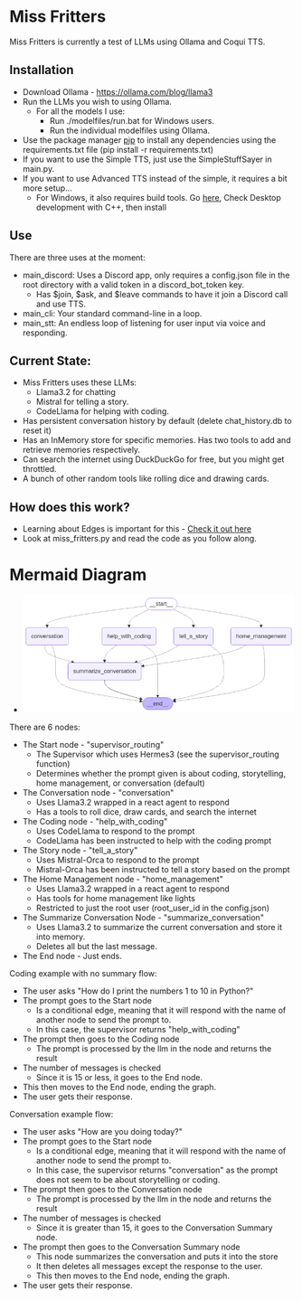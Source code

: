 # Miss Fritters

Miss Fritters is currently a test of LLMs using Ollama and Coqui TTS.

## Installation

- Download Ollama - https://ollama.com/blog/llama3
- Run the LLMs you wish to using Ollama.
    - For all the models I use:
        - Run ./modelfiles/run.bat for Windows users.
        - Run the individual modelfiles using Ollama.
- Use the package manager [pip](https://pip.pypa.io/en/stable/) to install any dependencies using the requirements.txt
  file (pip install -r requirements.txt)
- If you want to use the Simple TTS, just use the SimpleStuffSayer in main.py.
- If you want to use Advanced TTS instead of the simple, it requires a bit more setup...
    - For Windows, it also requires build tools. Go [here](https://visualstudio.microsoft.com/visual-cpp-build-tools/),
      Check Desktop development with C++, then install

## Use

There are three uses at the moment:

- main_discord: Uses a Discord app, only requires a config.json file in the root directory with a valid token in a
  discord_bot_token key.
    - Has \$join, \$ask, and \$leave commands to have it join a Discord call and use TTS.
- main_cli: Your standard command-line in a loop.
- main_stt: An endless loop of listening for user input via voice and responding.

## Current State:

- Miss Fritters uses these LLMs:
    - Llama3.2 for chatting
    - Mistral for telling a story.
    - CodeLlama for helping with coding.
- Has persistent conversation history by default (delete chat_history.db to reset it)
- Has an InMemory store for specific memories. Has two tools to add and retrieve memories respectively.
- Can search the internet using DuckDuckGo for free, but you might get throttled.
- A bunch of other random tools like rolling dice and drawing cards.

## How does this work?

- Learning about Edges is important for
  this - [Check it out here](https://langchain-ai.github.io/langgraph/concepts/low_level/#edges)
- Look at miss_fritters.py and read the code as you follow along.

# Mermaid Diagram

- ![mermaid.png](./mermaid_diagram.png)

There are 6 nodes:

- The Start node - "supervisor_routing"
    - The Supervisor which uses Hermes3 (see the supervisor_routing function)
    - Determines whether the prompt given is about coding, storytelling, home management, or
      conversation (default)
- The Conversation node - "conversation"
    - Uses Llama3.2 wrapped in a react agent to respond
    - Has a tools to roll dice, draw cards, and search the internet
- The Coding node - "help_with_coding"
    - Uses CodeLlama to respond to the prompt
    - CodeLlama has been instructed to help with the coding prompt
- The Story node - "tell_a_story"
    - Uses Mistral-Orca to respond to the prompt
    - Mistral-Orca has been instructed to tell a story based on the prompt
- The Home Management node - "home_management"
    - Uses Llama3.2 wrapped in a react agent to respond
    - Has tools for home management like lights
    - Restricted to just the root user (root_user_id in the config.json)
- The Summarize Conversation Node - "summarize_conversation"
    - Uses Llama3.2 to summarize the current conversation and store it into memory.
    - Deletes all but the last message.
- The End node - Just ends.

Coding example with no summary flow:

- The user asks "How do I print the numbers 1 to 10 in Python?"
- The prompt goes to the Start node
    - Is a conditional edge, meaning that it will respond with the name of another node to send the prompt to.
    - In this case, the supervisor returns "help_with_coding"
- The prompt then goes to the Coding node
    - The prompt is processed by the llm in the node and returns the result
- The number of messages is checked
    - Since it is 15 or less, it goes to the End node.
- This then moves to the End node, ending the graph.
- The user gets their response.

Conversation example flow:

- The user asks "How are you doing today?"
- The prompt goes to the Start node
    - Is a conditional edge, meaning that it will respond with the name of another node to send the prompt to.
    - In this case, the supervisor returns "conversation" as the prompt does not seem to be about storytelling or
      coding.
- The prompt then goes to the Conversation node
    - The prompt is processed by the llm in the node and returns the result
- The number of messages is checked
    - Since it is greater than 15, it goes to the Conversation Summary node.
- The prompt then goes to the Conversation Summary node
    - This node summarizes the conversation and puts it into the store
    - It then deletes all messages except the response to the user.
    - This then moves to the End node, ending the graph.
- The user gets their response.